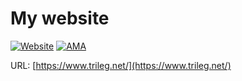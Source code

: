 # My website
[![Website](https://img.shields.io/website-up-down-green-red/http/shields.io.svg?maxAge=2592000)](https://www.trileg.net/) [![AMA](https://img.shields.io/badge/ask%20me-anything-0e7fc0.svg)](https://github.com/trileg/ama)

URL: [https://www.trileg.net/](https://www.trileg.net/)
